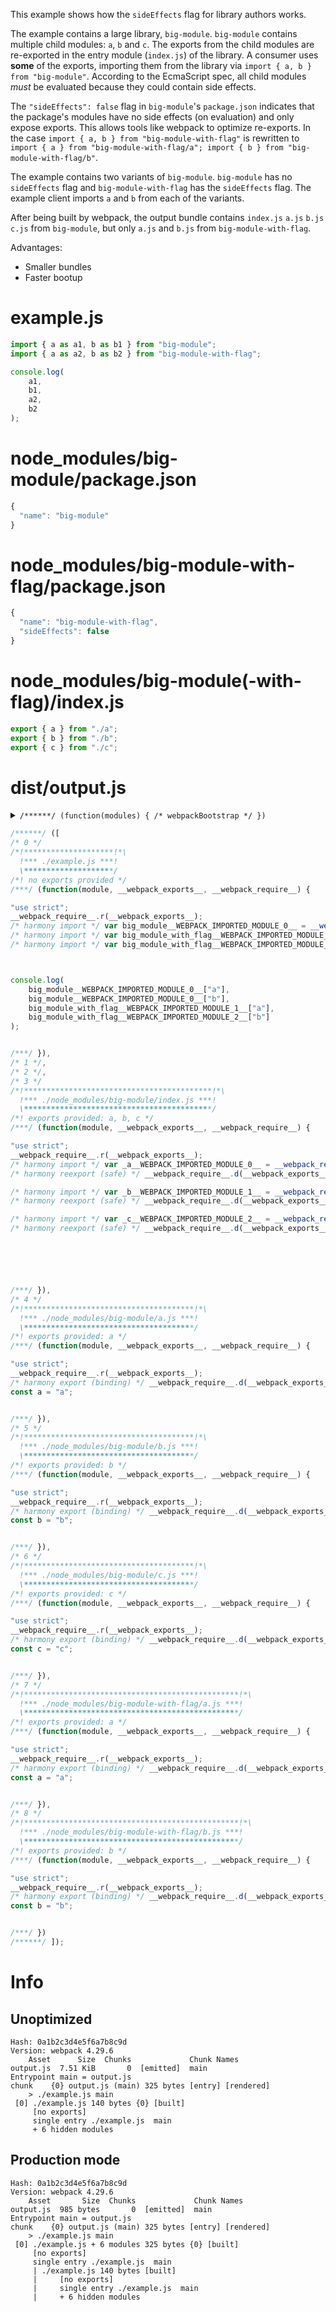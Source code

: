 This example shows how the `sideEffects` flag for library authors works.

The example contains a large library, `big-module`. `big-module` contains multiple child modules: `a`, `b` and `c`. The exports from the child modules are re-exported in the entry module (`index.js`) of the library. A consumer uses **some** of the exports, importing them from the library via `import { a, b } from "big-module"`. According to the EcmaScript spec, all child modules _must_ be evaluated because they could contain side effects.

The `"sideEffects": false` flag in `big-module`'s `package.json` indicates that the package's modules have no side effects (on evaluation) and only expose exports. This allows tools like webpack to optimize re-exports. In the case `import { a, b } from "big-module-with-flag"` is rewritten to `import { a } from "big-module-with-flag/a"; import { b } from "big-module-with-flag/b"`.

The example contains two variants of `big-module`. `big-module` has no `sideEffects` flag and `big-module-with-flag` has the `sideEffects` flag. The example client imports `a` and `b` from each of the variants.

After being built by webpack, the output bundle contains `index.js` `a.js` `b.js` `c.js` from `big-module`, but only `a.js` and `b.js` from `big-module-with-flag`.

Advantages:

* Smaller bundles
* Faster bootup

# example.js

``` javascript
import { a as a1, b as b1 } from "big-module";
import { a as a2, b as b2 } from "big-module-with-flag";

console.log(
	a1,
	b1,
	a2,
	b2
);
```

# node_modules/big-module/package.json

``` javascript
{
  "name": "big-module"
}
```

# node_modules/big-module-with-flag/package.json

``` javascript
{
  "name": "big-module-with-flag",
  "sideEffects": false
}
```

# node_modules/big-module(-with-flag)/index.js

``` javascript
export { a } from "./a";
export { b } from "./b";
export { c } from "./c";
```

# dist/output.js

<details><summary><code>/******/ (function(modules) { /* webpackBootstrap */ })</code></summary>

``` javascript
/******/ (function(modules) { // webpackBootstrap
/******/ 	// The module cache
/******/ 	var installedModules = {};
/******/
/******/ 	// The require function
/******/ 	function __webpack_require__(moduleId) {
/******/
/******/ 		// Check if module is in cache
/******/ 		if(installedModules[moduleId]) {
/******/ 			return installedModules[moduleId].exports;
/******/ 		}
/******/ 		// Create a new module (and put it into the cache)
/******/ 		var module = installedModules[moduleId] = {
/******/ 			i: moduleId,
/******/ 			l: false,
/******/ 			exports: {}
/******/ 		};
/******/
/******/ 		// Execute the module function
/******/ 		modules[moduleId].call(module.exports, module, module.exports, __webpack_require__);
/******/
/******/ 		// Flag the module as loaded
/******/ 		module.l = true;
/******/
/******/ 		// Return the exports of the module
/******/ 		return module.exports;
/******/ 	}
/******/
/******/
/******/ 	// expose the modules object (__webpack_modules__)
/******/ 	__webpack_require__.m = modules;
/******/
/******/ 	// expose the module cache
/******/ 	__webpack_require__.c = installedModules;
/******/
/******/ 	// define getter function for harmony exports
/******/ 	__webpack_require__.d = function(exports, name, getter) {
/******/ 		if(!__webpack_require__.o(exports, name)) {
/******/ 			Object.defineProperty(exports, name, { enumerable: true, get: getter });
/******/ 		}
/******/ 	};
/******/
/******/ 	// define __esModule on exports
/******/ 	__webpack_require__.r = function(exports) {
/******/ 		if(typeof Symbol !== 'undefined' && Symbol.toStringTag) {
/******/ 			Object.defineProperty(exports, Symbol.toStringTag, { value: 'Module' });
/******/ 		}
/******/ 		Object.defineProperty(exports, '__esModule', { value: true });
/******/ 	};
/******/
/******/ 	// create a fake namespace object
/******/ 	// mode & 1: value is a module id, require it
/******/ 	// mode & 2: merge all properties of value into the ns
/******/ 	// mode & 4: return value when already ns object
/******/ 	// mode & 8|1: behave like require
/******/ 	__webpack_require__.t = function(value, mode) {
/******/ 		if(mode & 1) value = __webpack_require__(value);
/******/ 		if(mode & 8) return value;
/******/ 		if((mode & 4) && typeof value === 'object' && value && value.__esModule) return value;
/******/ 		var ns = Object.create(null);
/******/ 		__webpack_require__.r(ns);
/******/ 		Object.defineProperty(ns, 'default', { enumerable: true, value: value });
/******/ 		if(mode & 2 && typeof value != 'string') for(var key in value) __webpack_require__.d(ns, key, function(key) { return value[key]; }.bind(null, key));
/******/ 		return ns;
/******/ 	};
/******/
/******/ 	// getDefaultExport function for compatibility with non-harmony modules
/******/ 	__webpack_require__.n = function(module) {
/******/ 		var getter = module && module.__esModule ?
/******/ 			function getDefault() { return module['default']; } :
/******/ 			function getModuleExports() { return module; };
/******/ 		__webpack_require__.d(getter, 'a', getter);
/******/ 		return getter;
/******/ 	};
/******/
/******/ 	// Object.prototype.hasOwnProperty.call
/******/ 	__webpack_require__.o = function(object, property) { return Object.prototype.hasOwnProperty.call(object, property); };
/******/
/******/ 	// __webpack_public_path__
/******/ 	__webpack_require__.p = "dist/";
/******/
/******/
/******/ 	// Load entry module and return exports
/******/ 	return __webpack_require__(__webpack_require__.s = 0);
/******/ })
/************************************************************************/
```

</details>

``` javascript
/******/ ([
/* 0 */
/*!********************!*\
  !*** ./example.js ***!
  \********************/
/*! no exports provided */
/***/ (function(module, __webpack_exports__, __webpack_require__) {

"use strict";
__webpack_require__.r(__webpack_exports__);
/* harmony import */ var big_module__WEBPACK_IMPORTED_MODULE_0__ = __webpack_require__(/*! big-module */ 3);
/* harmony import */ var big_module_with_flag__WEBPACK_IMPORTED_MODULE_1__ = __webpack_require__(/*! big-module-with-flag */ 7);
/* harmony import */ var big_module_with_flag__WEBPACK_IMPORTED_MODULE_2__ = __webpack_require__(/*! big-module-with-flag */ 8);



console.log(
	big_module__WEBPACK_IMPORTED_MODULE_0__["a"],
	big_module__WEBPACK_IMPORTED_MODULE_0__["b"],
	big_module_with_flag__WEBPACK_IMPORTED_MODULE_1__["a"],
	big_module_with_flag__WEBPACK_IMPORTED_MODULE_2__["b"]
);


/***/ }),
/* 1 */,
/* 2 */,
/* 3 */
/*!******************************************!*\
  !*** ./node_modules/big-module/index.js ***!
  \******************************************/
/*! exports provided: a, b, c */
/***/ (function(module, __webpack_exports__, __webpack_require__) {

"use strict";
__webpack_require__.r(__webpack_exports__);
/* harmony import */ var _a__WEBPACK_IMPORTED_MODULE_0__ = __webpack_require__(/*! ./a */ 4);
/* harmony reexport (safe) */ __webpack_require__.d(__webpack_exports__, "a", function() { return _a__WEBPACK_IMPORTED_MODULE_0__["a"]; });

/* harmony import */ var _b__WEBPACK_IMPORTED_MODULE_1__ = __webpack_require__(/*! ./b */ 5);
/* harmony reexport (safe) */ __webpack_require__.d(__webpack_exports__, "b", function() { return _b__WEBPACK_IMPORTED_MODULE_1__["b"]; });

/* harmony import */ var _c__WEBPACK_IMPORTED_MODULE_2__ = __webpack_require__(/*! ./c */ 6);
/* harmony reexport (safe) */ __webpack_require__.d(__webpack_exports__, "c", function() { return _c__WEBPACK_IMPORTED_MODULE_2__["c"]; });






/***/ }),
/* 4 */
/*!**************************************!*\
  !*** ./node_modules/big-module/a.js ***!
  \**************************************/
/*! exports provided: a */
/***/ (function(module, __webpack_exports__, __webpack_require__) {

"use strict";
__webpack_require__.r(__webpack_exports__);
/* harmony export (binding) */ __webpack_require__.d(__webpack_exports__, "a", function() { return a; });
const a = "a";


/***/ }),
/* 5 */
/*!**************************************!*\
  !*** ./node_modules/big-module/b.js ***!
  \**************************************/
/*! exports provided: b */
/***/ (function(module, __webpack_exports__, __webpack_require__) {

"use strict";
__webpack_require__.r(__webpack_exports__);
/* harmony export (binding) */ __webpack_require__.d(__webpack_exports__, "b", function() { return b; });
const b = "b";


/***/ }),
/* 6 */
/*!**************************************!*\
  !*** ./node_modules/big-module/c.js ***!
  \**************************************/
/*! exports provided: c */
/***/ (function(module, __webpack_exports__, __webpack_require__) {

"use strict";
__webpack_require__.r(__webpack_exports__);
/* harmony export (binding) */ __webpack_require__.d(__webpack_exports__, "c", function() { return c; });
const c = "c";


/***/ }),
/* 7 */
/*!************************************************!*\
  !*** ./node_modules/big-module-with-flag/a.js ***!
  \************************************************/
/*! exports provided: a */
/***/ (function(module, __webpack_exports__, __webpack_require__) {

"use strict";
__webpack_require__.r(__webpack_exports__);
/* harmony export (binding) */ __webpack_require__.d(__webpack_exports__, "a", function() { return a; });
const a = "a";


/***/ }),
/* 8 */
/*!************************************************!*\
  !*** ./node_modules/big-module-with-flag/b.js ***!
  \************************************************/
/*! exports provided: b */
/***/ (function(module, __webpack_exports__, __webpack_require__) {

"use strict";
__webpack_require__.r(__webpack_exports__);
/* harmony export (binding) */ __webpack_require__.d(__webpack_exports__, "b", function() { return b; });
const b = "b";


/***/ })
/******/ ]);
```

# Info

## Unoptimized

```
Hash: 0a1b2c3d4e5f6a7b8c9d
Version: webpack 4.29.6
    Asset      Size  Chunks             Chunk Names
output.js  7.51 KiB       0  [emitted]  main
Entrypoint main = output.js
chunk    {0} output.js (main) 325 bytes [entry] [rendered]
    > ./example.js main
 [0] ./example.js 140 bytes {0} [built]
     [no exports]
     single entry ./example.js  main
     + 6 hidden modules
```

## Production mode

```
Hash: 0a1b2c3d4e5f6a7b8c9d
Version: webpack 4.29.6
    Asset       Size  Chunks             Chunk Names
output.js  985 bytes       0  [emitted]  main
Entrypoint main = output.js
chunk    {0} output.js (main) 325 bytes [entry] [rendered]
    > ./example.js main
 [0] ./example.js + 6 modules 325 bytes {0} [built]
     [no exports]
     single entry ./example.js  main
     | ./example.js 140 bytes [built]
     |     [no exports]
     |     single entry ./example.js  main
     |     + 6 hidden modules
```
